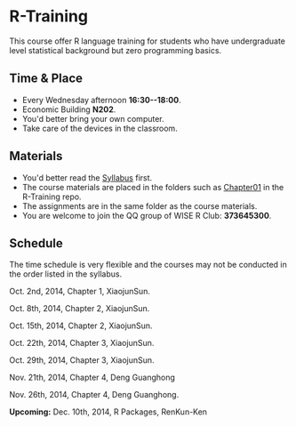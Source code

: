 R-Training
==========

This course offer R language training for students who have undergraduate level statistical background but zero programming basics.

## Time & Place

- Every Wednesday afternoon **16:30--18:00**.
- Economic Building **N202**.
- You'd better bring your own computer.
- Take care of the devices in the classroom.

## Materials

- You'd better read the [Syllabus](https://github.com/wise-r/R-Training/blob/master/syllabus.md) first. 
- The course materials are placed in the folders such as [Chapter01](https://github.com/wise-r/R-Training/tree/master/Chapter01) in the R-Training repo.
- The assignments are in the same folder as the course materials.
- You are welcome to join the QQ group of WISE R Club: **373645300**.

## Schedule

The time schedule is very flexible and the courses may not be conducted in the order listed in the syllabus.

Oct. 2nd, 2014, Chapter 1, XiaojunSun.

Oct. 8th, 2014, Chapter 2, XiaojunSun. 

Oct. 15th, 2014, Chapter 2, XiaojunSun. 

Oct. 22th, 2014, Chapter 3, XiaojunSun. 

Oct. 29th, 2014, Chapter 3, XiaojunSun.

Nov. 21th, 2014, Chapter 4, Deng Guanghong

Nov. 26th, 2014, Chapter 4, Deng Guanghong. 

**Upcoming:**
Dec. 10th, 2014, R Packages, RenKun-Ken